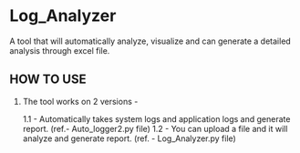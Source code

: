 # Log_Analyzer
A tool that will automatically analyze, visualize and can generate a detailed analysis through excel file.

## HOW TO USE 
1. The tool works on 2 versions -

   1.1 - Automatically takes system logs and application logs and generate report. (ref.- Auto_logger2.py file)
   1.2 - You can upload a file and it will analyze and generate report. (ref. - Log_Analyzer.py file)
